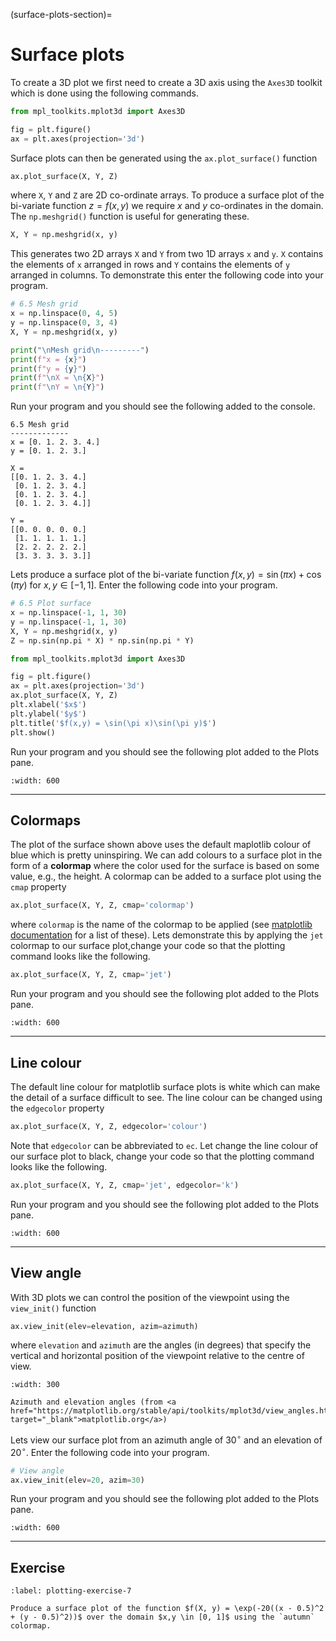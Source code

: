 (surface-plots-section)=
# Surface plots

To create a 3D plot we first need to create a 3D axis using the `Axes3D` toolkit which is done using the following commands.

```python
from mpl_toolkits.mplot3d import Axes3D

fig = plt.figure()
ax = plt.axes(projection='3d')
```

Surface plots can then be generated using the `ax.plot_surface()` function

```python
ax.plot_surface(X, Y, Z)
```

where `X`, `Y` and `Z` are 2D co-ordinate arrays. To produce a surface plot of the bi-variate function $z=f(x,y)$ we require $x$ and $y$ co-ordinates in the domain. The `np.meshgrid()` function is useful for generating these.

```python
X, Y = np.meshgrid(x, y)
```

This generates two 2D arrays `X` and `Y` from two 1D arrays `x` and `y`. `X` contains the elements of `x` arranged in rows and `Y` contains the elements of `y` arranged in columns. To demonstrate this enter the following code into your program.

```python
# 6.5 Mesh grid
x = np.linspace(0, 4, 5)
y = np.linspace(0, 3, 4)
X, Y = np.meshgrid(x, y)

print("\nMesh grid\n---------")
print(f"x = {x}")
print(f"y = {y}")
print(f"\nX = \n{X}")
print(f"\nY = \n{Y}")
```

Run your program and you should see the following added to the console.

```text
6.5 Mesh grid
-------------
x = [0. 1. 2. 3. 4.]
y = [0. 1. 2. 3.]

X = 
[[0. 1. 2. 3. 4.]
 [0. 1. 2. 3. 4.]
 [0. 1. 2. 3. 4.]
 [0. 1. 2. 3. 4.]]

Y = 
[[0. 0. 0. 0. 0.]
 [1. 1. 1. 1. 1.]
 [2. 2. 2. 2. 2.]
 [3. 3. 3. 3. 3.]]
```

Lets produce a surface plot of the bi-variate function $f(x, y) = \sin(\pi x) + \cos(\pi y)$ for $x, y \in [-1, 1]$. Enter the following code into your program.

```python
# 6.5 Plot surface
x = np.linspace(-1, 1, 30)
y = np.linspace(-1, 1, 30)
X, Y = np.meshgrid(x, y)
Z = np.sin(np.pi * X) * np.sin(np.pi * Y)

from mpl_toolkits.mplot3d import Axes3D

fig = plt.figure()
ax = plt.axes(projection='3d')
ax.plot_surface(X, Y, Z)
plt.xlabel('$x$')
plt.ylabel('$y$')
plt.title('$f(x,y) = \sin(\pi x)\sin(\pi y)$')
plt.show()
```

Run your program and you should see the following plot added to the Plots pane.

```{figure} ../_images/6_Surface_plot_1.png
:width: 600
```

---

## Colormaps

The plot of the surface shown above uses the default maplotlib colour of blue which is pretty uninspiring. We can add colours to a surface plot in the form of a **colormap** where the color used for the surface is based on some value, e.g., the height. A colormap can be added to a surface plot using the `cmap` property

```python
ax.plot_surface(X, Y, Z, cmap='colormap')
```

where `colormap` is the name of the colormap to be applied (see <a href="https://matplotlib.org/stable/users/explain/colors/colormaps.html" target="_blank">matplotlib documentation</a> for a list of these). Lets demonstrate this by applying the `jet` colormap to our surface plot,change your code so that the plotting command looks like the following.

```python
ax.plot_surface(X, Y, Z, cmap='jet')
```

Run your program and you should see the following plot added to the Plots pane.

```{figure} ../_images/6_Surface_plot_2.png
:width: 600
```

---

## Line colour

The default line colour for matplotlib surface plots is white which can make the detail of a surface difficult to see. The line colour can be changed using the `edgecolor` property

```python
ax.plot_surface(X, Y, Z, edgecolor='colour')
```

Note that `edgecolor` can be abbreviated to `ec`. Let change the line colour of our surface plot to black, change your code so that the plotting command looks like the following.

```python
ax.plot_surface(X, Y, Z, cmap='jet', edgecolor='k')
```

Run your program and you should see the following plot added to the Plots pane.

```{figure} ../_images/6_Surface_plot_3.png
:width: 600
```

---

## View angle

With 3D plots we can control the position of the viewpoint using the `view_init()` function

```python
ax.view_init(elev=elevation, azim=azimuth)
```

where `elevation` and `azimuth` are the angles (in degrees) that specify the vertical and horizontal position of the viewpoint relative to the centre of view.

```{figure} https://matplotlib.org/stable/_images/mplot3d_view_angles.png
:width: 300

Azimuth and elevation angles (from <a href="https://matplotlib.org/stable/api/toolkits/mplot3d/view_angles.html" target="_blank">matplotlib.org</a>)
```

Lets view our surface plot from an azimuth angle of 30$^\circ$ and an elevation of 20$^\circ$. Enter the following code into your program.

```python
# View angle
ax.view_init(elev=20, azim=30)
```

Run your program and you should see the following plot added to the Plots pane.

```{figure} ../_images/6_Surface_plot_4.png
:width: 600
```

---

## Exercise

```{exercise}
:label: plotting-exercise-7

Produce a surface plot of the function $f(X, y) = \exp(-20((x - 0.5)^2 + (y - 0.5)^2))$ over the domain $x,y \in [0, 1]$ using the `autumn` colormap. 
```